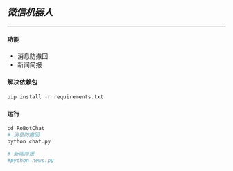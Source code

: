 ## *微信机器人*
<hr/>

#### 功能
- 消息防撤回
- 新闻简报

#### 解决依赖包
```python
pip install -r requirements.txt
```

#### 运行
```python
cd RoBotChat
# 消息防撤回
python chat.py

# 新闻简报
#python news.py
```